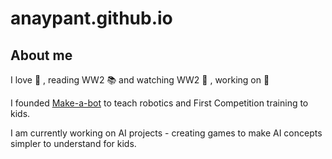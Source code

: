 # anaypant.github.io

## About me
I love :pizza: , reading WW2 :books: and watching WW2 :cinema: , working on :robot:

I founded [Make-a-bot](https://make-a-bot.wixsite.com/make-a-bot) to teach robotics and First Competition training to kids. 

I am currently working on AI projects - creating games to make AI concepts simpler to understand for kids.
